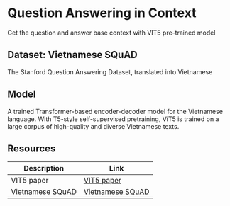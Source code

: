 # Question Answering in Context
Get the question and answer base context with VIT5 pre-trained model
## Dataset: Vietnamese SQuAD
The Stanford Question Answering Dataset, translated into Vietnamese
## Model
A trained Transformer-based encoder-decoder model for the Vietnamese language. 
With T5-style self-supervised pretraining, ViT5 is trained on a large corpus of high-quality and diverse Vietnamese texts.
## Resources
| Description                | Link                                                                                   |
|----------------------------|----------------------------------------------------------------------------------------|
| VIT5 paper                 | [VIT5 paper](https://arxiv.org/abs/2205.06457)                                          |
| Vietnamese SQuAD           | [Vietnamese SQuAD](https://www.kaggle.com/datasets/nkhachao/vietnamese-squad)          |


